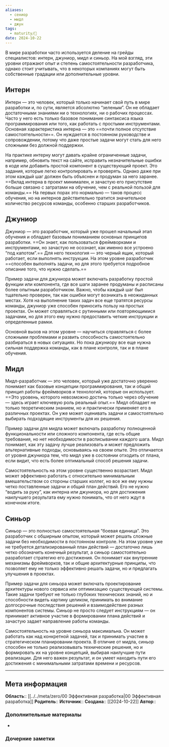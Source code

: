 ```yaml
---
aliases:
  - сениор
  - мидл
  - джун
tags:
  - maturity/🌱
date: 2024-10-22
---
```

В мире разработки часто используется деление на грейды специалистов: интерн, джуниор, мидл и синьор. На мой взгляд, эти уровни отражают опыт и степень самостоятельности разработчика, однако стоит учитывать, что в некоторых компаниях могут быть собственные градации или дополнительные уровни.
## Интерн
Интерн — это человек, который только начинает свой путь в мире разработки и, по сути, является абсолютно “зеленым”. Он не обладает достаточными знаниями ни о технологиях, ни о рабочих процессах. Часто у него есть только базовое понимание синтаксиса языка программирования или того, как работать с простыми инструментами. Основная характеристика интерна — это ==почти полное отсутствие самостоятельности==. Он нуждается в постоянном руководстве и сопровождении, потому что даже простые задачи могут стать для него сложными без должной поддержки.

На практике интерну могут давать крайне ограниченные задачи, например, обновить текст на сайте, исправить незначительные ошибки в коде или добавить простой компонент в существующий проект. Это задания, которые легко контролировать и проверять. Однако даже при этом каждый шаг должен быть объяснен и продуман за него заранее. ==Вклад интерна в проект минимален, и зачастую его присутствие больше связано с затратами на обучение, чем с реальной пользой для команды.== На первых порах это нормально — таков процесс обучения, но на интернов действительно тратится значительное количество ресурсов команды, особенно старших разработчиков.
## Джуниор
Джуниор — это разработчик, который уже прошел начальный этап обучения и обладает базовым пониманием основных принципов разработки. ==Он знает, как пользоваться фреймворками и инструментами, но зачастую не осознает, как именно все устроено “под капотом”.== Для него технология — это черный ящик, который работает, если выполнять инструкции. На этом уровне разработчик ==способен выполнять задачи, но для этого требуется подробное описание того, что нужно сделать.==

Пример задачи для джуниора может включать разработку простой функции или компонента, где все шаги заранее продуманы и расписаны более опытным разработчиком. Важно, чтобы каждый шаг был тщательно проверен, так как ошибки могут возникать в неожиданных местах. Хотя на выполнение таких задач все еще тратятся ресурсы команды, джуниор уже способен приносить пользу на простых проектах. Он может справляться с рутинными или повторяющимися задачами, но для этого ему нужно предоставить четкие инструкции и определенные рамки.

Основной вызов на этом уровне — научиться справляться с более сложными проблемами и развить способность самостоятельно разбираться в новых ситуациях. Но пока джуниору все еще нужна сильная поддержка команды, как в плане контроля, так и в плане обучения.
## Мидл
Мидл-разработчик — это человек, который уже достаточно уверенно понимает как базовые концепции программирования, так и общий принцип работы фреймворков и технологий, которые он использует. ==Это уровень, которого невозможно достичь только через обучение — здесь играет ключевую роль реальный опыт.== Мидл обладает не только теоретическим знанием, но и практически применяет его в различных проектах. Он уже может оценивать задачи и самостоятельно выбирать подходящие инструменты для их решения.

Пример задачи для мидла может включать разработку полноценной функциональности или сложного компонента, где есть общие требования, но нет необходимости в расписывании каждого шага. Мидл понимает, как эту задачу лучше реализовать и может предложить альтернативные подходы, основываясь на своем опыте. Это отличается от уровня джуниора тем, что мидл уже в состоянии отходить от плана, если видит, что есть более оптимальный способ решения задачи.

Самостоятельность на этом уровне существенно возрастает. Мидл может эффективно работать с относительно минимальным вмешательством со стороны старших коллег, но все же ему нужны четко поставленные задачи и общий план действий. Его не нужно “водить за руку”, как интерна или джуниора, но для достижения наилучшего результата ему нужно понимать, что от него ждут в конечном итоге.
## Синьор
Синьор — это полностью самостоятельная “боевая единица”. Это разработчик с обширным опытом, который может решать сложные задачи без необходимости в постоянном контроле. На этом уровне уже не требуется детализированный план действий — достаточно лишь четко обозначить конечный результат, а синьор самостоятельно разработает стратегию его достижения. Он понимает как внутренние механизмы фреймворков, так и общие архитектурные принципы, что позволяет ему не только эффективно решать задачи, но и предлагать улучшения в проектах.

Пример задачи для синьора может включать проектирование архитектуры нового сервиса или оптимизацию существующей системы. Такие задачи требуют не только глубоких технических знаний, но и способности видеть картину целиком, принимать во внимание долгосрочные последствия решений и взаимодействие разных компонентов системы. Синьор не просто следует инструкциям — он принимает активное участие в формировании плана действий и зачастую задает направление работы команды.
  
Самостоятельность на уровне синьора максимальна. Он может работать как над конкретной задачей, так и принимать участие в стратегическом планировании проекта. В отличие от мидла, синьор способен не только реализовывать технические решения, но и формировать их на уровне концепций, выбирая наилучшие пути реализации. Для него важен результат, и он умеет находить пути его достижения с минимальными затратами времени и ресурсов.
***
## Мета информация
**Область**:: [[../../meta/zero/00 Эффективная разработка|00 Эффективная разработка]]
**Родитель**:: 
**Источник**:: 
**Создана**:: [[2024-10-22]]
**Автор**:: 
### Дополнительные материалы
- 

### Дочерние заметки
<!-- QueryToSerialize: LIST FROM [[]] WHERE contains(Родитель, this.file.link) or contains(parents, this.file.link) -->

